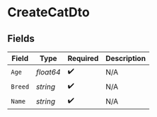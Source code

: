 # CreateCatDto


## Fields

| Field              | Type               | Required           | Description        |
| ------------------ | ------------------ | ------------------ | ------------------ |
| `Age`              | *float64*          | :heavy_check_mark: | N/A                |
| `Breed`            | *string*           | :heavy_check_mark: | N/A                |
| `Name`             | *string*           | :heavy_check_mark: | N/A                |